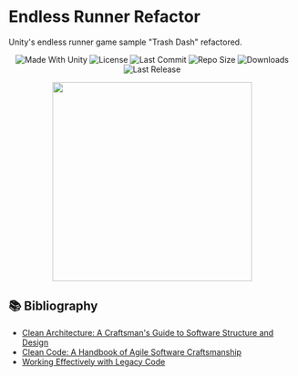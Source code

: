 # Endless Runner Refactor
Unity's endless runner game sample "Trash Dash" refactored.

<p align="center">
  <a>
    <img alt="Made With Unity" src="https://img.shields.io/badge/made%20with-Unity-57b9d3.svg?logo=Unity">
  </a>
  <a>
    <img alt="License" src="https://img.shields.io/github/license/JoanStinson/EndlessRunnerRefactor?logo=github">
  </a>
  <a>
    <img alt="Last Commit" src="https://img.shields.io/github/last-commit/JoanStinson/EndlessRunnerRefactor?logo=Mapbox&color=orange">
  </a>
  <a>
    <img alt="Repo Size" src="https://img.shields.io/github/repo-size/JoanStinson/EndlessRunnerRefactor?logo=VirtualBox">
  </a>
  <a>
    <img alt="Downloads" src="https://img.shields.io/github/downloads/JoanStinson/EndlessRunnerRefactor/total?color=brightgreen">
  </a>
  <a>
    <img alt="Last Release" src="https://img.shields.io/github/v/release/JoanStinson/EndlessRunnerRefactor?include_prereleases&logo=Dropbox&color=yellow">
  </a>
</p>

<p align="center">
  <img height="350" src="https://github.com/JoanStinson/EndlessRunnerRefactor/blob/master/preview.png">
</p>

## 📚 Bibliography
* [Clean Architecture: A Craftsman's Guide to Software Structure and Design](https://www.amazon.es/Clean-Architecture-Craftsmans-Software-Structure/dp/0134494164/ref=sr_1_1?__mk_es_ES=ÅMÅŽÕÑ&crid=3R5ANE5N20NHP&keywords=Clean+Arquitecture%3A+A+Craftsman%27s+Guide+to+Software+Structure+and+Design&qid=1669111929&qu=eyJxc2MiOiIwLjA0IiwicXNhIjoiMC4wMCIsInFzcCI6IjAuMDAifQ%3D%3D&sprefix=clean+arquitecture+a+craftsman%27s+guide+to+software+structure+and+design%2Caps%2C74&sr=8-1)
* [Clean Code: A Handbook of Agile Software Craftsmanship](https://www.amazon.es/Clean-Code-Handbook-Software-Craftsmanship/dp/0132350882/ref=sr_1_1?__mk_es_ES=ÅMÅŽÕÑ&crid=1FBSTPKK6F1ZE&keywords=Clean+Code%3A+A+Handbook+of+Agile+Software+Craftsmanship&qid=1669111959&qu=eyJxc2MiOiIwLjc4IiwicXNhIjoiMC4yMiIsInFzcCI6IjAuMzcifQ%3D%3D&sprefix=clean+code+a+handbook+of+agile+software+craftsmanship%2Caps%2C75&sr=8-1)
* [Working Effectively with Legacy Code](https://www.amazon.es/Working-Effectively-Legacy-Robert-Martin/dp/0131177052)
